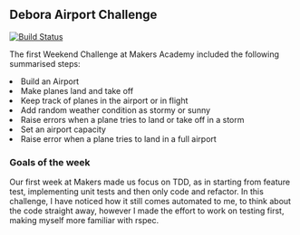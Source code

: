 ## Debora Airport Challenge

[![Build Status](https://travis-ci.org/Debora38/airport_challenge.svg?branch=master)](https://travis-ci.org/Debora38/airport_challenge)

The first Weekend Challenge at Makers Academy included the following summarised steps:

<li> Build an Airport
<li> Make planes land and take off
<li> Keep track of planes in the airport or in flight
<li> Add random weather condition as stormy or sunny
<li> Raise errors when a plane tries to land or take off in a storm
<li> Set an airport capacity
<li> Raise error when a plane tries to land in a full airport

### Goals of the week
Our first week at Makers made us focus on TDD, as in starting from feature test, implementing unit tests and then only code and refactor.
In this challenge, I have noticed how it still comes automated to me, to think about the code straight away, however I made the effort to work on testing first, making myself more familiar with rspec.

### 

